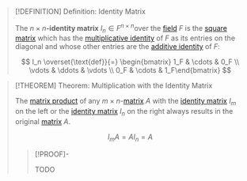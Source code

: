 >[!DEFINITION] Definition: Identity Matrix
>
>The $n\times n$**-identity matrix** $I_n \in F^{n \times n}$over the [field](../../../Fields/Field.md) $F$ is the [square matrix](Square%20Matrix.md) which has the [multiplicative identity](../../../Fields/Field.md) of $F$ as its entries on the diagonal and whose other entries are the [additive identity](../../../Fields/Field.md) of $F$:
>
>$$
>I_n \overset{\text{def}}{=} \begin{bmatrix} 1_F & \cdots & 0_F \\ \vdots & \ddots & \vdots \\ 0_F & \cdots & 1_F\end{bmatrix}
>$$
>

>[!THEOREM] Theorem: Multiplication with the Identity Matrix
>
>The [matrix product](../Matrix%20Operations/Matrix%20Product.md) of any $m\times n$-[matrix](../Matrix.md) $A$ with the [identity matrix](Identity%20Matrix.md) $I_m$ on the left or the [identity matrix](Identity%20Matrix.md) $I_n$ on the right always results in the original [matrix](../Matrix.md) $A$.
>
>$$
>I_m A = A I_n = A
>$$
>
>>[!PROOF]-
>>
>>TODO
>>
>